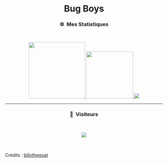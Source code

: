 ### <h1 align='center'>Bug Boys</h1>
### <p align="center">⚙️ &nbsp;Mes Statistiques</p>
<br>
<p align="center">
  
<a href="https://github.com/BugBoys100">
  <img height="180em" src="https://github-readme-stats-eight-theta.vercel.app/api?username=BugBoys100&show_icons=true&theme=react&include_all_commits=true&locale=fr"/>
  <img height="150em" src="https://github-readme-stats-eight-theta.vercel.app/api/top-langs/?username=BugBoys100&layout=compact&langs_count=8&theme=react&locale=fr"/>
  <img src='https://lanyard-profile-readme.vercel.app/api/907002425628565554'/>

</a>
  
</p>

-----

### <p align="center">👀 &nbsp;Visiteurs</p>
<br>
<p align="center">
  <img src="https://profile-counter.glitch.me/BugBoys100/count.svg" />
</p>




<br><br> Crédits : [billythegoat](https://github.com/billythegoat356)
